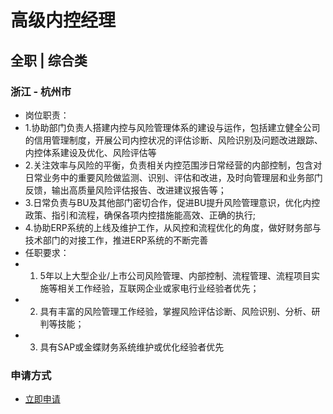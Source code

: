 
# 高级内控经理
## 全职  |  综合类
### 浙江 - 杭州市

- 岗位职责：
- 1.协助部门负责人搭建内控与风险管理体系的建设与运作，包括建立健全公司的信用管理制度，开展公司内控状况的评估诊断、风险识别及问题改进跟踪、内控体系建设及优化、风险评估等
- 2.关注效率与风险的平衡，负责相关内控范围涉日常经营的内部控制，包含对日常业务中的重要风险做监测、识别、评估和改进，及时向管理层和业务部门反馈，输出高质量风险评估报告、改进建议报告等；
- 3.日常负责与BU及其他部门密切合作，促进BU提升风险管理意识，优化内控政策、指引和流程，确保各项内控措施能高效、正确的执行;
- 4.协助ERP系统的上线及维护工作，从风控和流程优化的角度，做好财务部与技术部门的对接工作，推进ERP系统的不断完善
- 任职要求：
- 1. 5年以上大型企业/上市公司风险管理、内部控制、流程管理、流程项目实施等相关工作经验，互联网企业或家电行业经验者优先；
- 2. 具有丰富的风险管理工作经验，掌握风险评估诊断、风险识别、分析、研判等技能；
- 3. 具有SAP或金蝶财务系统维护或优化经验者优先
### 申请方式
- <a href="mailto:hr@tuya.com?subject=求职简历-高级内控经理-来自GitHub">立即申请</a>